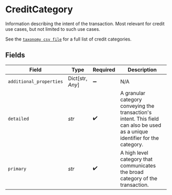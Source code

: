 # CreditCategory

Information describing the intent of the transaction. Most relevant for credit use cases, but not limited to such use cases.

See the [`taxonomy csv file`](https://plaid.com/documents/credit-category-taxonomy.csv) for a full list of credit categories.


## Fields

| Field                                                                                                                        | Type                                                                                                                         | Required                                                                                                                     | Description                                                                                                                  |
| ---------------------------------------------------------------------------------------------------------------------------- | ---------------------------------------------------------------------------------------------------------------------------- | ---------------------------------------------------------------------------------------------------------------------------- | ---------------------------------------------------------------------------------------------------------------------------- |
| `additional_properties`                                                                                                      | Dict[str, *Any*]                                                                                                             | :heavy_minus_sign:                                                                                                           | N/A                                                                                                                          |
| `detailed`                                                                                                                   | *str*                                                                                                                        | :heavy_check_mark:                                                                                                           | A granular category conveying the transaction's intent. This field can also be used as a unique identifier for the category. |
| `primary`                                                                                                                    | *str*                                                                                                                        | :heavy_check_mark:                                                                                                           | A high level category that communicates the broad category of the transaction.                                               |
